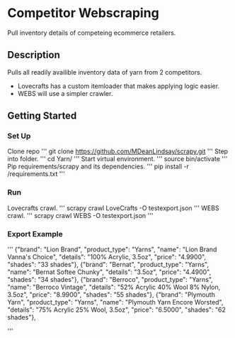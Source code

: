 # Competitor Webscraping 

Pull inventory details of competeing ecommerce retailers. 

## Description

Pulls all readily availible inventory data of yarn from 2 competitors.

* Lovecrafts has a custom itemloader that makes applying logic easier. 
* WEBS will use a simpler crawler.

## Getting Started

### Set Up

Clone repo
'''
git clone https://github.com/MDeanLindsay/scrapy.git
'''
Step into folder.
'''
cd Yarn/
'''
Start virtual environment.
'''
source bin/activate
'''
Pip requirements/scrapy and its dependencies.
'''
pip install -r /requirements.txt
'''

### Run

Lovecrafts crawl.
'''
scrapy crawl LoveCrafts -O testexport.json
'''
WEBS crawl.
'''
scrapy crawl WEBS -O testexport.json
'''


### Export Example

'''
{"brand": "Lion Brand", "product_type": "Yarns", "name": "Lion Brand Vanna's Choice", "details": "100% Acrylic, 3.5oz", "price": "4.9900", "shades": "33 shades"},
{"brand": "Bernat", "product_type": "Yarns", "name": "Bernat Softee Chunky", "details": "3.5oz", "price": "4.4900", "shades": "34 shades"},
{"brand": "Berroco", "product_type": "Yarns", "name": "Berroco Vintage", "details": "52% Acrylic 40% Wool 8% Nylon, 3.5oz", "price": "8.9900", "shades": "55 shades"},
{"brand": "Plymouth Yarn", "product_type": "Yarns", "name": "Plymouth Yarn Encore Worsted", "details": "75% Acrylic 25% Wool, 3.5oz", "price": "6.5000", "shades": "62 shades"},

'''

